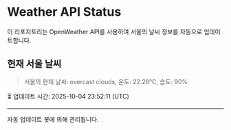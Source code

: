
# Weather API Status

이 리포지토리는 OpenWeather API를 사용하여 서울의 날씨 정보를 자동으로 업데이트합니다.

## 현재 서울 날씨
> 서울의 현재 날씨: overcast clouds, 온도: 22.28°C, 습도: 90%

⏳ 업데이트 시간: 2025-10-04 23:52:11 (UTC)

---
자동 업데이트 봇에 의해 관리됩니다.
